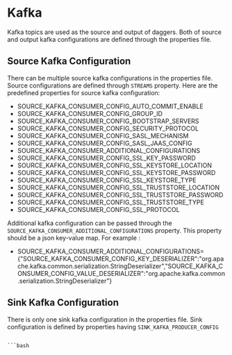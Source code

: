 # Kafka

Kafka topics are used as the source and output of daggers. Both of source and output kafka configurations are defined through the properties file.

## Source Kafka Configuration

There can be multiple source kafka configurations in the properties file. Source configurations are defined through `STREAMS` property.
Here are the predefined properties for source kafka configuration:

- SOURCE_KAFKA_CONSUMER_CONFIG_AUTO_COMMIT_ENABLE
- SOURCE_KAFKA_CONSUMER_CONFIG_GROUP_ID
- SOURCE_KAFKA_CONSUMER_CONFIG_BOOTSTRAP_SERVERS
- SOURCE_KAFKA_CONSUMER_CONFIG_SECURITY_PROTOCOL
- SOURCE_KAFKA_CONSUMER_CONFIG_SASL_MECHANISM
- SOURCE_KAFKA_CONSUMER_CONFIG_SASL_JAAS_CONFIG
- SOURCE_KAFKA_CONSUMER_ADDITIONAL_CONFIGURATIONS
- SOURCE_KAFKA_CONSUMER_CONFIG_SSL_KEY_PASSWORD
- SOURCE_KAFKA_CONSUMER_CONFIG_SSL_KEYSTORE_LOCATION
- SOURCE_KAFKA_CONSUMER_CONFIG_SSL_KEYSTORE_PASSWORD
- SOURCE_KAFKA_CONSUMER_CONFIG_SSL_KEYSTORE_TYPE
- SOURCE_KAFKA_CONSUMER_CONFIG_SSL_TRUSTSTORE_LOCATION
- SOURCE_KAFKA_CONSUMER_CONFIG_SSL_TRUSTSTORE_PASSWORD
- SOURCE_KAFKA_CONSUMER_CONFIG_SSL_TRUSTSTORE_TYPE
- SOURCE_KAFKA_CONSUMER_CONFIG_SSL_PROTOCOL

Additional kafka configuration can be passed through the `SOURCE_KAFKA_CONSUMER_ADDITIONAL_CONFIGURATIONS` property. This property should be a json key-value map.
For example : 
- SOURCE_KAFKA_CONSUMER_ADDITIONAL_CONFIGURATIONS={"SOURCE_KAFKA_CONSUMER_CONFIG_KEY_DESERIALIZER":"org.apache.kafka.common.serialization.StringDeserializer","SOURCE_KAFKA_CONSUMER_CONFIG_VALUE_DESERIALIZER":"org.apache.kafka.common.serialization.StringDeserializer"}


## Sink Kafka Configuration

There is only one sink kafka configuration in the properties file. Sink configuration is defined by properties having `SINK_KAFKA_PRODUCER_CONFIG`

```properties

```bash